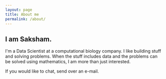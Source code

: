 ```yaml
---
layout: page
title: About me 
permalink: /about/
---
```


## I am Saksham.
I'm a Data Scientist at a computational biology company. I like building stuff and solving problems. When the stuff includes data and the problems can be solved using mathematics, I am more than just interested.

If you would like to chat, send over an e-mail.

